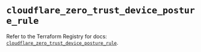 # `cloudflare_zero_trust_device_posture_rule`

Refer to the Terraform Registry for docs: [`cloudflare_zero_trust_device_posture_rule`](https://registry.terraform.io/providers/cloudflare/cloudflare/5.4.0/docs/resources/zero_trust_device_posture_rule).
